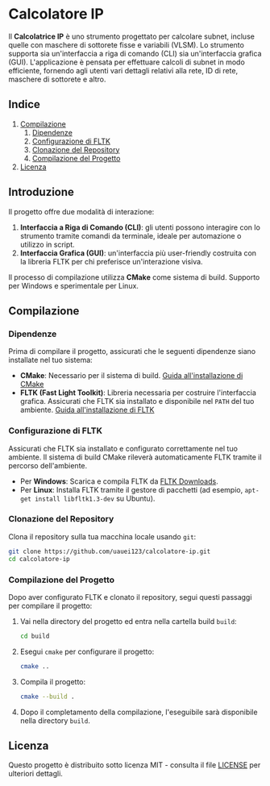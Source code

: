 # Calcolatore IP

Il **Calcolatrice IP** è uno strumento progettato per calcolare subnet, incluse quelle con maschere di sottorete fisse e variabili (VLSM). Lo strumento supporta sia un'interfaccia a riga di comando (CLI) sia un'interfaccia grafica (GUI). L'applicazione è pensata per effettuare calcoli di subnet in modo efficiente, fornendo agli utenti vari dettagli relativi alla rete, ID di rete, maschere di sottorete e altro.

## Indice

1. [Compilazione](#compilazione)
   1. [Dipendenze](#dipendenze)
   2. [Configurazione di FLTK](#configurazione-di-fltk)
   3. [Clonazione del Repository](#clonazione-del-repository)
   4. [Compilazione del Progetto](#compilazione-del-progetto)
2. [Licenza](#licenza)

## Introduzione

Il progetto offre due modalità di interazione:
1. **Interfaccia a Riga di Comando (CLI)**: gli utenti possono interagire con lo strumento tramite comandi da terminale, ideale per automazione o utilizzo in script.
2. **Interfaccia Grafica (GUI)**: un'interfaccia più user-friendly costruita con la libreria FLTK per chi preferisce un'interazione visiva.

Il processo di compilazione utilizza **CMake** come sistema di build.
Supporto per Windows e sperimentale per Linux.

## Compilazione

### Dipendenze

Prima di compilare il progetto, assicurati che le seguenti dipendenze siano installate nel tuo sistema:

- **CMake**: Necessario per il sistema di build. [Guida all'installazione di CMake](https://cmake.org/install/)
- **FLTK (Fast Light Toolkit)**: Libreria necessaria per costruire l'interfaccia grafica. Assicurati che FLTK sia installato e disponibile nel `PATH` del tuo ambiente. [Guida all'installazione di FLTK](https://www.fltk.org/)

### Configurazione di FLTK

Assicurati che FLTK sia installato e configurato correttamente nel tuo ambiente. Il sistema di build CMake rileverà automaticamente FLTK tramite il percorso dell'ambiente.

- Per **Windows**: Scarica e compila FLTK da [FLTK Downloads](https://www.fltk.org/download.php).
- Per **Linux**: Installa FLTK tramite il gestore di pacchetti (ad esempio, `apt-get install libfltk1.3-dev` su Ubuntu).

### Clonazione del Repository

Clona il repository sulla tua macchina locale usando `git`:

```bash
git clone https://github.com/uauei123/calcolatore-ip.git
cd calcolatore-ip
```

### Compilazione del Progetto

Dopo aver configurato FLTK e clonato il repository, segui questi passaggi per compilare il progetto:

1. Vai nella directory del progetto ed entra nella cartella build `build`:
    ```bash
    cd build
    ```

2. Esegui `cmake` per configurare il progetto:
    ```bash
    cmake ..
    ```

3. Compila il progetto:
    ```bash
    cmake --build .
    ```

4. Dopo il completamento della compilazione, l'eseguibile sarà disponibile nella directory `build`.

## Licenza

Questo progetto è distribuito sotto licenza MIT - consulta il file [LICENSE](LICENSE) per ulteriori dettagli.
